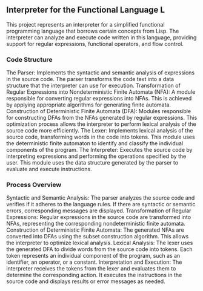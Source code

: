 ## Interpreter for the Functional Language L

This project represents an interpreter for a simplified functional programming language that borrows certain concepts from Lisp. The interpreter can analyze and execute code written in this language, providing support for regular expressions, functional operators, and flow control.

### Code Structure

The Parser: Implements the syntactic and semantic analysis of expressions in the source code. The parser transforms the code text into a data structure that the interpreter can use for execution.
Transformation of Regular Expressions into Nondeterministic Finite Automata (NFA): A module responsible for converting regular expressions into NFAs. This is achieved by applying appropriate algorithms for generating finite automata.
Construction of Deterministic Finite Automata (DFA): Modules responsible for constructing DFAs from the NFAs generated by regular expressions. This optimization process allows the interpreter to perform lexical analysis of the source code more efficiently.
The Lexer: Implements lexical analysis of the source code, transforming words in the code into tokens. This module uses the deterministic finite automaton to identify and classify the individual components of the program.
The Interpreter: Executes the source code by interpreting expressions and performing the operations specified by the user. This module uses the data structure generated by the parser to evaluate and execute instructions.

### Process Overview

Syntactic and Semantic Analysis: The parser analyzes the source code and verifies if it adheres to the language rules. If there are syntactic or semantic errors, corresponding messages are displayed.
Transformation of Regular Expressions: Regular expressions in the source code are transformed into NFAs, representing the corresponding nondeterministic finite automata.
Construction of Deterministic Finite Automata: The generated NFAs are converted into DFAs using the subset construction algorithm. This allows the interpreter to optimize lexical analysis.
Lexical Analysis: The lexer uses the generated DFA to divide words from the source code into tokens. Each token represents an individual component of the program, such as an identifier, an operator, or a constant.
Interpretation and Execution: The interpreter receives the tokens from the lexer and evaluates them to determine the corresponding action. It executes the instructions in the source code and displays results or error messages as needed.
